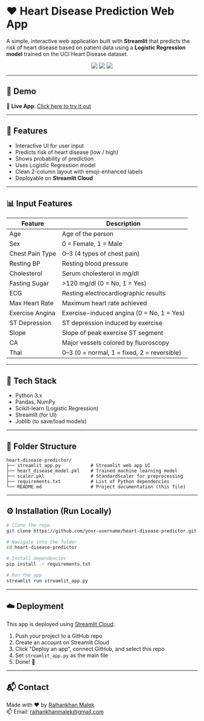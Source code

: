 # ❤️ Heart Disease Prediction Web App

A simple, interactive web application built with **Streamlit** that predicts the risk of heart disease based on patient data using a **Logistic Regression model** trained on the UCI Heart Disease dataset.

<div align="center">
  <img src="https://img.shields.io/badge/Machine%20Learning-Scikit--learn-blue?logo=scikit-learn" />
  <img src="https://img.shields.io/badge/Web%20App-Streamlit-red?logo=streamlit" />
  <img src="https://img.shields.io/badge/Made%20with-Python-blue?logo=python" />
</div>

---

## 🚀 Demo

🔗 **Live App**: [Click here to try it out](https://your-app-name.streamlit.app)

---

## 🧠 Features

- Interactive UI for user input
- Predicts risk of heart disease (low / high)
- Shows probability of prediction
- Uses Logistic Regression model
- Clean 2-column layout with emoji-enhanced labels
- Deployable on **Streamlit Cloud**

---

## 📊 Input Features

| Feature           | Description                            |
|------------------|----------------------------------------|
| Age              | Age of the person                      |
| Sex              | 0 = Female, 1 = Male                   |
| Chest Pain Type  | 0–3 (4 types of chest pain)            |
| Resting BP       | Resting blood pressure                 |
| Cholesterol      | Serum cholesterol in mg/dl             |
| Fasting Sugar    | >120 mg/dl (0 = No, 1 = Yes)           |
| ECG              | Resting electrocardiographic results   |
| Max Heart Rate   | Maximum heart rate achieved            |
| Exercise Angina  | Exercise-induced angina (0 = No, 1 = Yes) |
| ST Depression    | ST depression induced by exercise      |
| Slope            | Slope of peak exercise ST segment      |
| CA               | Major vessels colored by fluoroscopy   |
| Thal             | 0–3 (0 = normal, 1 = fixed, 2 = reversible) |

---

## 🧰 Tech Stack

- Python 3.x
- Pandas, NumPy
- Scikit-learn (Logistic Regression)
- Streamlit (for UI)
- Joblib (to save/load models)

---

## 📁 Folder Structure

```
heart-disease-predictor/
├── streamlit_app.py           # Streamlit web app UI
├── heart_disease_model.pkl    # Trained machine learning model
├── scaler.pkl                 # StandardScaler for preprocessing
├── requirements.txt           # List of Python dependencies
└── README.md                  # Project documentation (this file)
```

---

## ⚙️ Installation (Run Locally)

```bash
# Clone the repo
git clone https://github.com/your-username/heart-disease-predictor.git

# Navigate into the folder
cd heart-disease-predictor

# Install dependencies
pip install -r requirements.txt

# Run the app
streamlit run streamlit_app.py
```

---

## ☁️ Deployment

This app is deployed using [Streamlit Cloud](https://streamlit.io/cloud):

1. Push your project to a GitHub repo
2. Create an account on Streamlit Cloud
3. Click "Deploy an app", connect GitHub, and select this repo
4. Set `streamlit_app.py` as the main file
5. Done! 🚀

---

## 📬 Contact

Made with ❤️ by [Raihankhan Malek](https://www.linkedin.com/in/raihankhanmalek)  
📫 Email: raihankhanmalek@gmail.com
